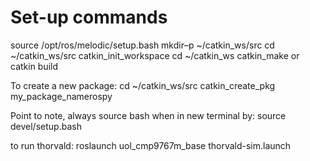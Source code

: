 # Set-up commands

source /opt/ros/melodic/setup.bash
mkdir–p ~/catkin_ws/src
cd ~/catkin_ws/src
catkin_init_workspace
cd ~/catkin_ws
catkin_make or catkin build

To create a new package:
cd ~/catkin_ws/src
catkin_create_pkg my_package_namerospy

Point to note, always source bash when in new terminal by:
source devel/setup.bash

to run thorvald:
roslaunch uol_cmp9767m_base thorvald-sim.launch
